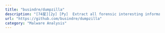 ```yaml
---
title: "busindre/dumpzilla"
description: "[74星][2y] [Py]  Extract all forensic interesting information of Firefox, Iceweasel and Seamonkey browsers"
url: "https://github.com/busindre/dumpzilla"
category: "Malware Analysis"
---
```

